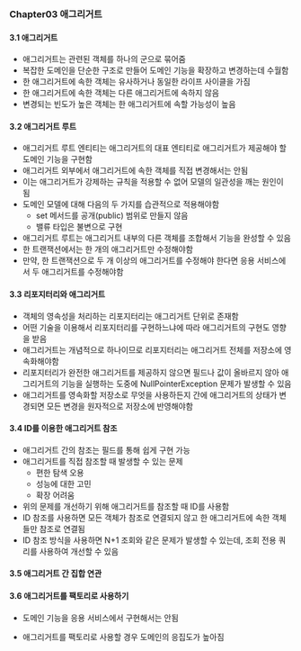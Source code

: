### Chapter03 애그리거트



#### 3.1 애그리거트

- 애그리거트는 관련된 객체를 하나의 군으로 묶어줌
- 복잡한 도메인을 단순한 구조로 만들어 도메인 기능을 확장하고 변경하는데 수월함
- 한 애그리거트에 속한 객체는 유사하거나 동일한 라이프 사이클을 가짐
- 한 애그리거트에 속한 객체는 다른 애그리거트에 속하지 않음
- 변경되는 빈도가 높은 객체는 한 애그리거트에 속할 가능성이 높음



#### 3.2 애그리거트 루트

- 애그리거트 루트 엔티티는 애그리거트의 대표 엔티티로 애그리거트가 제공해야 할 도메인 기능을 구현함
- 애그리거트 외부에서 애그리거트에 속한 객체를 직접 변경해서는 안됨
- 이는 애그리거트가 강제하는 규칙을 적용할 수 없어 모델의 일관성을 깨는 원인이 됨
- 도메인 모델에 대해 다음의 두 가지를 습관적으로 적용해야함
  - set 메서드를 공개(public) 범위로 만들지 않음
  - 밸류 타입은 불변으로 구현
- 애그리거트 루트는 애그리거트 내부의 다른 객체를 조합해서 기능을 완성할 수 있음
- 한 트랜잭션에서는 한 개의 애그리거트만 수정해야함
- 만약, 한 트랜잭션으로 두 개 이상의 애그리거트를 수정해야 한다면 응용 서비스에서 두 애그리거트를 수정해야함



#### 3.3 리포지터리와 애그리거트

- 객체의 영속성을 처리하는 리포지터리는 애그리거트 단위로 존재함
- 어떤 기술을 이용해서 리포지터리를 구현하느냐에 따라 애그리거트의 구현도 영향을 받음
- 애그리거트는 개념적으로 하나이므로 리포지터리는 애그리거트 전체를 저장소에 영속화해야함
- 리포지터리가 완전한 애그리거트를 제공하지 않으면 필드나 값이 올바르지 않아 애그리거트의 기능을 실행하는 도중에 NullPointerException 문제가 발생할 수 있음
- 애그리거트를 영속화할 저장소로 무엇을 사용하든지 간에 애그리거트의 상태가 변경되면 모든 변경을 원자적으로 저장소에 반영해야함



#### 3.4 ID를 이용한 애그리거트 참조

- 애그리거트 간의 참조는 필드를 통해 쉽게 구현 가능
- 애그리거트를 직접 참조할 때 발생할 수 있는 문제
  - 편한 탐색 오용
  - 성능에 대한 고민
  - 확장 어려움
- 위의 문제를 개선하기 위해 애그리거트를 참조할 때 ID를 사용함
- ID 참조를 사용하면 모든 객체가 참조로 연결되지 않고 한 애그리거트에 속한 객체들만 참조로 연결됨
- ID 참조 방식을 사용하면 N+1 조회와 같은 문제가 발생할 수 있는데, 조회 전용 쿼리를 사용하여 개선할 수 있음



#### 3.5 애그리거트 간 집합 연관



#### 3.6 애그리거트를 팩토리로 사용하기

- 도메인 기능을 응용 서비스에서 구현해서는 안됨

- 애그리거트를 팩토리로 사용할 경우 도메인의 응집도가 높아짐